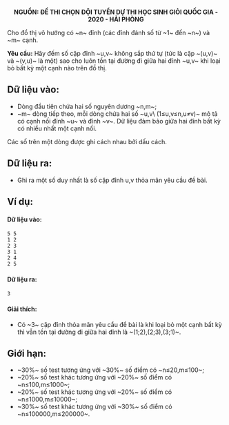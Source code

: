 **<center>NGUỒN: ĐỀ THI CHỌN ĐỘI TUYỂN DỰ THI HỌC SINH GIỎI QUỐC GIA - 2020 - HẢI PHÒNG</center>**

Cho đồ thị vô hướng có ~n~ đỉnh (các đỉnh đánh số từ ~1~ đến ~n~) và ~m~ cạnh.

**Yêu cầu:** Hãy đếm số cặp đỉnh ~u,v~ không sắp thứ tự (tức là cặp ~(u,v)~ và ~(v,u)~ là một) sao cho luôn tồn tại đường đi giữa hai đỉnh ~u,v~ khi loại bỏ bất kỳ một cạnh nào trên đồ thị.

## Dữ liệu vào:
- Dòng đầu tiên chứa hai số nguyên dương ~n,m~;
- ~m~ dòng tiếp theo, mỗi dòng chứa hai số ~u,v\ (1≤u,v≤n,u≠v)~ mô tả có cạnh nối đỉnh ~u~ và đỉnh ~v~. Dữ liệu đảm bảo giữa hai đỉnh bất kỳ có nhiều nhất một cạnh nối.

Các số trên một dòng được ghi cách nhau bởi dấu cách.

## Dữ liệu ra:
- Ghi ra một số duy nhất là số cặp đỉnh u,v thỏa mãn yêu cầu đề bài.

## Ví dụ:
#### Dữ liệu vào:
```
5 5
1 2
2 3
3 1
2 4
2 5
```

#### Dữ liệu ra:
```
3
```

#### Giải thích:
- Có ~3~ cặp đỉnh thỏa mãn yêu cầu đề bài là khi loại bỏ một cạnh bất kỳ thì vẫn tồn tại đường đi giữa hai đỉnh là ~(1;2),(2;3),(3;1)~.

## Giới hạn:
- ~30\%~ số test tương ứng với ~30\%~ số điểm có ~n≤20,m≤100~;
- ~20\%~ số test khác tương ứng với ~20\%~ số điểm có ~n≤100,m≤1000~;
- ~20\%~ số test khác tương ứng với ~20\%~ số điểm có ~n≤1000,m≤10000~;
- ~30\%~ số test khác tương ứng với ~30\%~ số điểm có ~n≤100000,m≤200000~.